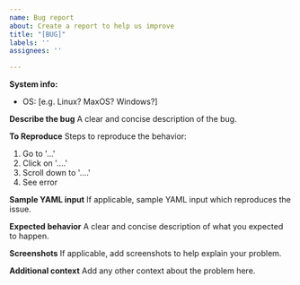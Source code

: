 ```yaml
---
name: Bug report
about: Create a report to help us improve
title: "[BUG]"
labels: ''
assignees: ''

---
```


**System info:**
 - OS: [e.g. Linux? MaxOS? Windows?]

**Describe the bug**
A clear and concise description of the bug.

**To Reproduce**
Steps to reproduce the behavior:
1. Go to '...'
2. Click on '....'
3. Scroll down to '....'
4. See error

**Sample YAML input**
If applicable, sample YAML input which reproduces the issue.

**Expected behavior**
A clear and concise description of what you expected to happen.

**Screenshots**
If applicable, add screenshots to help explain your problem.

**Additional context**
Add any other context about the problem here.
